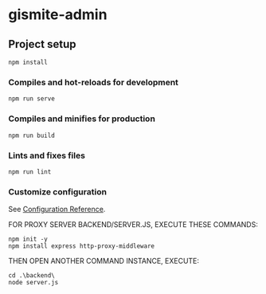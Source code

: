 # gismite-admin

## Project setup
```
npm install
```

### Compiles and hot-reloads for development
```
npm run serve
```

### Compiles and minifies for production
```
npm run build
```

### Lints and fixes files
```
npm run lint
```

### Customize configuration
See [Configuration Reference](https://cli.vuejs.org/config/).




FOR PROXY SERVER BACKEND/SERVER.JS, EXECUTE THESE COMMANDS: 
```
npm init -y
npm install express http-proxy-middleware
```
THEN OPEN ANOTHER COMMAND INSTANCE, EXECUTE:
```
cd .\backend\
node server.js
```
